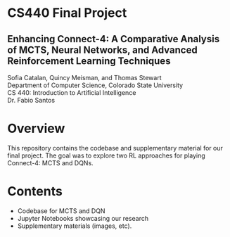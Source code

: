 # CS440 Final Project
## Enhancing Connect-4: A Comparative Analysis of MCTS, Neural Networks, and Advanced Reinforcement Learning Techniques

Sofia Catalan, Quincy Meisman, and Thomas Stewart \
Department of Computer Science, Colorado State University \
CS 440: Introduction to Artificial Intelligence \
Dr. Fabio Santos

# Overview
This repository contains the codebase and supplementary material for our final project. The goal was to explore two RL approaches for playing Connect-4: MCTS and DQNs.

# Contents
- Codebase for MCTS and DQN
- Jupyter Notebooks showcasing our research
- Supplementary materials (images, etc).
